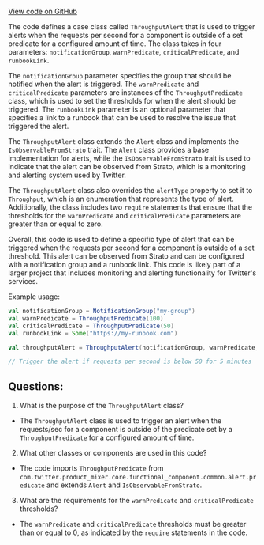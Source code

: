 [View code on GitHub](https://github.com/misbahsy/the-algorithm/product-mixer/core/src/main/scala/com/twitter/product_mixer/core/functional_component/common/alert/ThroughputAlert.scala)

The code defines a case class called `ThroughputAlert` that is used to trigger alerts when the requests per second for a component is outside of a set predicate for a configured amount of time. The class takes in four parameters: `notificationGroup`, `warnPredicate`, `criticalPredicate`, and `runbookLink`. 

The `notificationGroup` parameter specifies the group that should be notified when the alert is triggered. The `warnPredicate` and `criticalPredicate` parameters are instances of the `ThroughputPredicate` class, which is used to set the thresholds for when the alert should be triggered. The `runbookLink` parameter is an optional parameter that specifies a link to a runbook that can be used to resolve the issue that triggered the alert.

The `ThroughputAlert` class extends the `Alert` class and implements the `IsObservableFromStrato` trait. The `Alert` class provides a base implementation for alerts, while the `IsObservableFromStrato` trait is used to indicate that the alert can be observed from Strato, which is a monitoring and alerting system used by Twitter.

The `ThroughputAlert` class also overrides the `alertType` property to set it to `Throughput`, which is an enumeration that represents the type of alert. Additionally, the class includes two `require` statements that ensure that the thresholds for the `warnPredicate` and `criticalPredicate` parameters are greater than or equal to zero.

Overall, this code is used to define a specific type of alert that can be triggered when the requests per second for a component is outside of a set threshold. This alert can be observed from Strato and can be configured with a notification group and a runbook link. This code is likely part of a larger project that includes monitoring and alerting functionality for Twitter's services. 

Example usage:

```scala
val notificationGroup = NotificationGroup("my-group")
val warnPredicate = ThroughputPredicate(100)
val criticalPredicate = ThroughputPredicate(50)
val runbookLink = Some("https://my-runbook.com")

val throughputAlert = ThroughputAlert(notificationGroup, warnPredicate, criticalPredicate, runbookLink)

// Trigger the alert if requests per second is below 50 for 5 minutes
```
## Questions: 
 1. What is the purpose of the `ThroughputAlert` class?
- The `ThroughputAlert` class is used to trigger an alert when the requests/sec for a component is outside of the predicate set by a `ThroughputPredicate` for a configured amount of time.

2. What other classes or components are used in this code?
- The code imports `ThroughputPredicate` from `com.twitter.product_mixer.core.functional_component.common.alert.predicate` and extends `Alert` and `IsObservableFromStrato`.

3. What are the requirements for the `warnPredicate` and `criticalPredicate` thresholds?
- The `warnPredicate` and `criticalPredicate` thresholds must be greater than or equal to 0, as indicated by the `require` statements in the code.